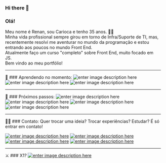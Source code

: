 ### Hi there 👋

<!--
**renanslopes/renanslopes** is a ✨ _special_ ✨ repository because its `README.md` (this file) appears on your GitHub profile.

Here are some ideas to get you started:

- 🔭 I’m currently working on ...
- 🌱 I’m currently learning ...
- 👯 I’m looking to collaborate on ...
- 🤔 I’m looking for help with ...
- 💬 Ask me about ...
- 📫 How to reach me: ...
- 😄 Pronouns: ...
- ⚡ Fun fact: ...
-->
### Olá!
Meu nome é Renan, sou Carioca e tenho 35 anos. 👴🏼
<br/>
Minha vida profissional sempre girou em torno de Infra/Suporte de TI, mas, recentemente resolvi me aventurar no mundo da programação e estou entrando aos poucos no mundo Front End.
<br/>
Atualmente faço um curso "completo" sobre Front End, muito focado em JS.
<br/>
Bem vindo ao meu portfólio!

<hr/>

🧠 ### Aprendendo no momento:
![enter image description here](https://img.shields.io/badge/HTML5-E34F26?style=for-the-badge&logo=html5&logoColor=white)
![enter image description here](https://img.shields.io/badge/CSS3-1572B6?style=for-the-badge&logo=css3&logoColor=white)
![enter image description here](https://img.shields.io/badge/JavaScript-323330?style=for-the-badge&logo=javascript&logoColor=F7DF1E)
<hr/>

🚀 ### Próximos passos:
![enter image description here](https://img.shields.io/badge/Angular-DD0031?style=for-the-badge&logo=angular&logoColor=white)
![enter image description here](https://img.shields.io/badge/Vue.js-35495E?style=for-the-badge&logo=vue.js&logoColor=4FC08D)
![enter image description here](https://img.shields.io/badge/React-20232A?style=for-the-badge&logo=react&logoColor=61DAFB)
![enter image description here](https://img.shields.io/badge/Node.js-43853D?style=for-the-badge&logo=node.js&logoColor=white)
<hr/>

👋🏻 ### Contato:
Quer trocar uma ideia? Trocar experiências? Estudar? É só entrar em contato!

<a href="https://api.whatsapp.com/send?phone=5521974838314&text=Fala%20comigo">![enter image description here](https://img.shields.io/badge/WhatsApp-25D366?style=for-the-badge&logo=whatsapp&logoColor=white)</a>
<a href="https://www.linkedin.com/in/renanslopes/">![enter image description here](https://img.shields.io/badge/LinkedIn-0077B5?style=for-the-badge&logo=linkedin&logoColor=white)</a>
<a href="https://www.facebook.com/renanlopes.face">![enter image description here](https://img.shields.io/badge/Facebook-1877F2?style=for-the-badge&logo=facebook&logoColor=white)</a>
<a href="https://www.instagram.com/renanl0pes/">![enter image description here](https://img.shields.io/badge/Instagram-E4405F?style=for-the-badge&logo=instagram&logoColor=white)</a>

<hr/>

⚔️ ### X1?
<a href="https://account.xbox.com/en-us/profile?gamertag=GmrErre86">![enter image description here](https://img.shields.io/badge/Xbox-107C10?style=for-the-badge&logo=xbox&logoColor=white)</a>




